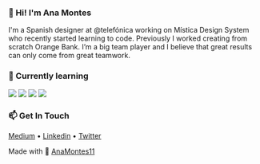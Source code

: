 ### 👋 Hi! I'm Ana Montes

I'm a Spanish designer at @telefónica working on Mística Design System who recently started learning to code. Previously I worked creating from scratch Orange Bank. I’m a big team player and I believe that great results can only come from great teamwork.

### 🔧 Currently learning

<img src="https://img.shields.io/badge/javascript%20-%23323330.svg?&style=for-the-badge&logo=javascript&logoColor=%23F7DF1E">   <img src="https://img.shields.io/badge/html5%20-%23E34F26.svg?&style=for-the-badge&logo=html5&logoColor=white">   <img src="https://img.shields.io/badge/css3%20-%231572B6.svg?&style=for-the-badge&logo=css3&logoColor=white"> <img src="=https://img.shields.io/badge/-GitHub-181717?style=flat-square&logo=github">


### 📫 Get In Touch
  <p align="left">
    <a target="_blank" href="https://ana-montes11.medium.com/">Medium</a> •
    <a target="_blank" href="https://www.linkedin.com/in/analopezmontes/">Linkedin</a> •
    <a target="_blank" href="https://twitter.com/anusk11">Twitter</a>
  </p>


  Made with 🍕 [AnaMontes11](https://github.com/AnaMontes11)
